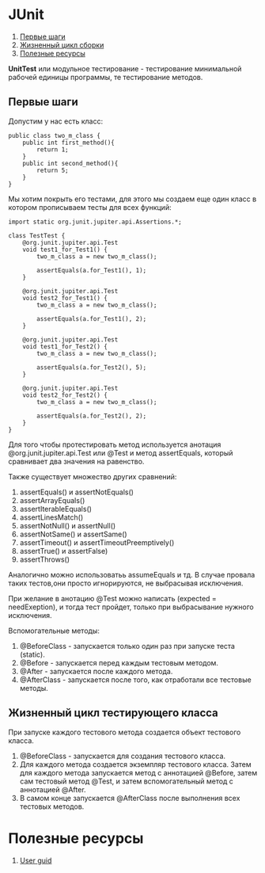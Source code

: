 # JUnit

1. [Первые шаги](#example) 
1. [Жизненный цикл сборки](#life-cycle)
1. [Полезные ресурсы](#res)


**UnitTest** или модульное тестирование - тестирование минимальной рабочей
единицы программы, те тестирование методов.

## Первые шаги <a name="example"></a>

Допустим у нас есть класс:

~~~
public class two_m_class {
    public int first_method(){
        return 1;
    }
    public int second_method(){
        return 5;
    }
}
~~~

Мы хотим покрыть его тестами, для этого мы создаем еще один класс в котором
прописываем тесты для всех функций:

~~~
import static org.junit.jupiter.api.Assertions.*;

class TestTest {
    @org.junit.jupiter.api.Test
    void test1_for_Test1() {
        two_m_class a = new two_m_class();

        assertEquals(a.for_Test1(), 1);
    }

    @org.junit.jupiter.api.Test
    void test2_for_Test1() {
        two_m_class a = new two_m_class();

        assertEquals(a.for_Test1(), 2);
    }

    @org.junit.jupiter.api.Test
    void test1_for_Test2() {
        two_m_class a = new two_m_class();

        assertEquals(a.for_Test2(), 5);
    }

    @org.junit.jupiter.api.Test
    void test2_for_Test2() {
        two_m_class a = new two_m_class();

        assertEquals(a.for_Test2(), 2);
    }
}
~~~


Для того чтобы протестировать метод используется анотация
@org.junit.jupiter.api.Test или @Test и метод assertEquals, который сравнивает
два значения на равенство.

Также существует множество других сравнений:

1. assertEquals() и assertNotEquals()
1. assertArrayEquals()
1. assertIterableEquals()
1. assertLinesMatch()
1. assertNotNull() и assertNull()
1. assertNotSame() и assertSame()
1. assertTimeout() и assertTimeoutPreemptively()
1. assertTrue() и assertFalse)
1. assertThrows()

Аналогично можно использоватьь assumeEquals и тд. В случае провала таких
тестов,они просто игнорируются, не выбрасывая исключения.

При желание в анотацию @Test можно написать (expected = needExeption), и тогда
тест пройдет, только при выбрасывание нужного исключения.

Вспомогательные методы:
1. @BeforeClass - запускается только один раз при запуске теста (static).
1. @Before - запускается перед каждым тестовым методом.
1. @After - запускается после каждого метода.
1. @AfterClass - запускается после того, как отработали все тестовые методы.

## Жизненный цикл тестирующего класса <a name="life-cycle"></a>

При запуске каждого тестового метода создается объект тестового класса.

1. @BeforeClass - запускается для создания тестового класса.
1. Для каждого метода создается экземпляр тестового класса. Затем для каждого
   метода запускается метод с аннотацией @Before, затем сам тестовый метод
   @Test, и затем вспомогательный метод с аннотацией @After.
1. В самом конце запускается @AfterClass после выполнения всех тестовых
   методов.


# Полезные ресурсы <a name="res"></a>

1. [User guid](https://junit.org/junit5/docs/5.0.0/user-guide/)
